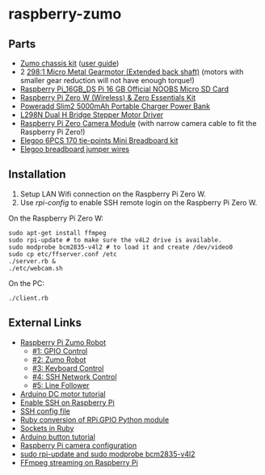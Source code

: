 # raspberry-zumo

## Parts

* [Zumo chassis kit](https://www.amazon.co.uk/gp/product/B01M00W194) ([user guide](https://www.pololu.com/docs/pdf/0J54/zumo_chassis.pdf))
* 2 [298:1 Micro Metal Gearmotor (Extended back shaft)](https://shop.pimoroni.com/products/micro-metal-gearmotor-extended-back-shaft) (motors with smaller gear reduction will not have enough torque!)
* [Raspberry Pi\_16GB\_DS Pi 16 GB Official NOOBS Micro SD Card](https://www.amazon.co.uk/Raspberry-Pi_16GB_DS-Pi-Official-NOOBS/dp/B01D4TW25Y)
* [Raspberry Pi Zero W (Wireless) & Zero Essentials Kit](https://www.amazon.co.uk/gp/product/B06XCYGP27)
* [Poweradd Slim2 5000mAh Portable Charger Power Bank](https://www.amazon.co.uk/Poweradd-Portable-Technology-Lightning-Included-Black/dp/B00MWU1GGI)
* [L298N Dual H Bridge Stepper Motor Driver](https://www.amazon.co.uk/TIMESETL-Stepper-Controller-Electric-Projects/dp/B077YC3JX9)
* [Raspberry Pi Zero Camera Module](https://www.amazon.co.uk/Raspberry-Camera-Module-Webcam-Support/dp/B0748FZXW3) (with narrow camera cable to fit the Raspberry Pi Zero!)
* [Elegoo 6PCS 170 tie-points Mini Breadboard kit](https://www.amazon.co.uk/Elegoo-tie-points-Breadboard-Breadboards-Electronic/dp/B01N0YWIR7)
* [Elegoo breadboard jumper wires](https://www.amazon.co.uk/gp/product/B01EV70C78)

## Installation

1. Setup LAN Wifi connection on the Raspberry Pi Zero W.
1. Use *rpi-config* to enable SSH remote login on the Raspberry Pi Zero W.

On the Raspberry Pi Zero W:
```
sudo apt-get install ffmpeg
sudo rpi-update # to make sure the v4L2 drive is available.
sudo modprobe bcm2835-v4l2 # to load it and create /dev/video0
sudo cp etc/ffserver.conf /etc
./server.rb &
./etc/webcam.sh

```

On the PC:
```
./client.rb
```

## External Links

* [Raspberry Pi Zumo Robot](http://www.explainingcomputers.com/rasp_pi_robotics.html)
    * [#1: GPIO Control](https://www.youtube.com/watch?v=41IO4Qe5Jzw)
    * [#2: Zumo Robot](https://www.youtube.com/watch?v=AZSiqj0NZgU)
    * [#3: Keyboard Control](https://www.youtube.com/watch?v=XvOONPSoglY)
    * [#4: SSH Network Control](https://www.youtube.com/watch?v=44yNbFictEg)
    * [#5: Line Follower](https://www.youtube.com/watch?v=Z5_8Va8QxnY)
* [Arduino DC motor tutorial](https://howtomechatronics.com/tutorials/arduino/arduino-dc-motor-control-tutorial-l298n-pwm-h-bridge/)
* [Enable SSH on Raspberry Pi](https://www.raspberrypi.org/documentation/remote-access/ssh/)
* [SSH config file](https://nerderati.com/2011/03/17/simplify-your-life-with-an-ssh-config-file/)
* [Ruby conversion of RPi.GPIO Python module](https://github.com/ClockVapor/rpi_gpio)
* [Sockets in Ruby](https://github.com/practicingruby/guides/wiki/Socket)
* [Arduino button tutorial](https://www.arduino.cc/en/Tutorial/Button)
* [Raspberry Pi camera configuration](https://www.raspberrypi.org/documentation/configuration/camera.md)
* [sudo rpi-update and sudo modprobe bcm2835-v4l2](https://www.raspberrypi.org/forums/viewtopic.php?t=68247)
* [FFmpeg streaming on Raspberry Pi](https://www.hackster.io/whitebank/rasbperry-pi-ffmpeg-install-and-stream-to-web-389c34)
